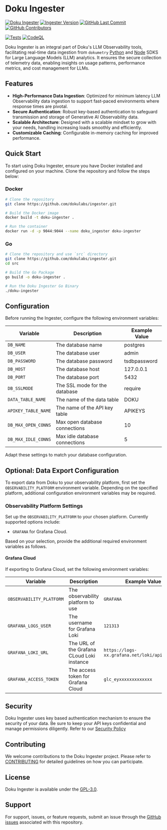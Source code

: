 # Doku Ingester
[![Doku Ingester](https://img.shields.io/badge/Doku_Ingester-orange)](https://github.com/dokulabs/ingester)
[![Ingester Version](https://img.shields.io/github/tag/dokulabs/ingester.svg?&label=Version)](https://github.com/dokulabs/ingester/tags)
[![GitHub Last Commit](https://img.shields.io/github/last-commit/dokulabs/ingester)](https://github.com/dokulabs/ingester/tags)
[![GitHub Contributors](https://img.shields.io/github/contributors/dokulabs/ingester)](https://github.com/dokulabs/ingester/tags)

[![Tests](https://github.com/dokulabs/ingester/actions/workflows/tests.yml/badge.svg?branch=main)](https://github.com/dokulabs/ingester/actions/workflows/tests.yml)
[![CodeQL](https://github.com/dokulabs/ingester/actions/workflows/github-code-scanning/codeql/badge.svg?branch=main)](https://github.com/dokulabs/ingester/actions/workflows/github-code-scanning/codeql)

Doku Ingester is an integral part of Doku's LLM Observability tools, facilitating real-time data ingestion from `dokumetry` [Python](https://github.com/dokulabs/python-sdk) and [Node](https://github.com/dokulabs/node-sdk) SDKS for Large Language Models (LLM) analytics. It ensures the secure collection of telemetry data, enabling insights on usage patterns, performance metrics, and cost management for LLMs.

## Features

- **High-Performance Data Ingestion**: Optimized for minimum latency LLM Observability data ingestion to support fast-paced environments where response times are pivotal.
- **Secure Authentication**: Robust key-based authentication to safeguard transmission and storage of Generative AI Observability data.
- **Scalable Architecture**: Designed with a scalable mindset to grow with your needs, handling increasing loads smoothly and efficiently.
- **Customizable Caching**: Configurable in-memory caching for improved performance.

## Quick Start

To start using Doku Ingester, ensure you have Docker installed and configured on your machine. Clone the repository and follow the steps below:

### Docker
```bash
# Clone the repository
git clone https://github.com/dokulabs/ingester.git

# Build the Docker image
docker build -t doku-ingester .

# Run the container
docker run -d -p 9044:9044 --name doku_ingester doku-ingester
```

### Go

```bash
# Clone the repository and use `src` directory
git clone https://github.com/dokulabs/ingester.git
cd src

# Build the Go Package
go build -o doku-ingester .

# Run the Doku Ingester Go Binary
./doku-ingester
```

## Configuration

Before running the Ingester, configure the following environment variables:

| Variable            | Description                   | Example Value      |
|---------------------|-------------------------------|--------------------|
| `DB_NAME`           | The database name             | postgres           |
| `DB_USER`           | The database user             | admin              |
| `DB_PASSWORD`       | The database password         | tsdbpassword       |
| `DB_HOST`           | The database host             | 127.0.0.1          |
| `DB_PORT`           | The database port             | 5432               |
| `DB_SSLMODE`        | The SSL mode for the database | require            |
| `DATA_TABLE_NAME`   | The name of the data table    | DOKU               |
| `APIKEY_TABLE_NAME` | The name of the API key table | APIKEYS            |
| `DB_MAX_OPEN_CONNS` | Max open database connections | 10                 |
| `DB_MAX_IDLE_CONNS` | Max idle database connections | 5                  |

Adapt these settings to match your database configuration.

## Optional: Data Export Configuration

To export data from Doku to your observability platform, first set the `OBSERVABILITY_PLATFORM` environment variable. Depending on the specified platform, additional configuration environment variables may be required.

### Observability Platform Settings

Set up the `OBSERVABILITY_PLATFORM` to your chosen platform. Currently supported options include:

- `GRAFANA` for Grafana Cloud.

Based on your selection, provide the additional required environment variables as follows.

#### Grafana Cloud

If exporting to Grafana Cloud, set the following environment variables:

| Variable                 | Description                                   | Example Value                                   |
|--------------------------|-----------------------------------------------|-------------------------------------------------|
| `OBSERVABILITY_PLATFORM` | The observability platform to use             | `GRAFANA`                                       |
| `GRAFANA_LOGS_USER`      | The username for Grafana Loki                 | `121313`                                        |
| `GRAFANA_LOKI_URL`       | The URL of the Grafana CLoud Loki instance    | `https://logs-xx.grafana.net/loki/api/v1/push`  |
| `GRAFANA_ACCESS_TOKEN`   | The access token for Grafana Cloud            | `glc_eyxxxxxxxxxxxxx`                           |

## Security

Doku Ingester uses key based authentication mechanism to ensure the security of your data. Be sure to keep your API keys confidential and manage permissions diligently. Refer to our [Security Policy](SECURITY)

## Contributing

We welcome contributions to the Doku Ingester project. Please refer to [CONTRIBUTING](CONTRIBUTING) for detailed guidelines on how you can participate.

## License

Doku Ingester is available under the [GPL-3.0](LICENSE).

## Support

For support, issues, or feature requests, submit an issue through the [GitHub issues](https://github.com/dokulabs/ingester/issues) associated with this repository.
